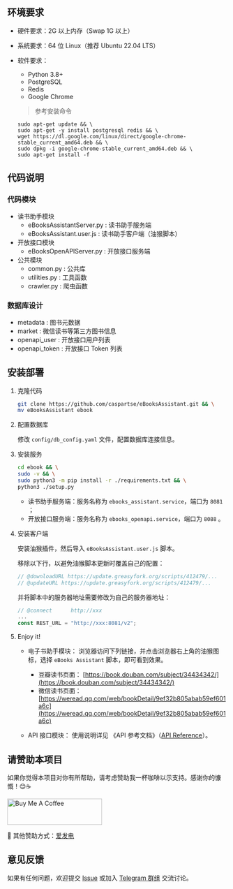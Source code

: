 ## 环境要求

- 硬件要求：2G 以上内存（Swap 1G 以上）
- 系统要求：64 位 Linux（推荐 Ubuntu 22.04 LTS）
- 软件要求：
  - Python 3.8+
  - PostgreSQL
  - Redis
  - Google Chrome

  > 参考安装命令
  ```shell
  sudo apt-get update && \
  sudo apt-get -y install postgresql redis && \
  wget https://dl.google.com/linux/direct/google-chrome-stable_current_amd64.deb && \
  sudo dpkg -i google-chrome-stable_current_amd64.deb && \
  sudo apt-get install -f
  ```



## 代码说明

### 代码模块

- 读书助手模块
  - eBooksAssistantServer.py : 读书助手服务端
  - eBooksAssistant.user.js : 读书助手客户端（油猴脚本）
- 开放接口模块
  - eBooksOpenAPIServer.py : 开放接口服务端
- 公共模块
  - common.py : 公共库
  - utilities.py : 工具函数
  - crawler.py : 爬虫函数

### 数据库设计

- metadata : 图书元数据
- market : 微信读书等第三方图书信息
- openapi_user : 开放接口用户列表
- openapi_token : 开放接口 Token 列表



## 安装部署

1. 克隆代码

   ```bash
   git clone https://github.com/caspartse/eBooksAssistant.git && \
   mv eBooksAssistant ebook
   ```

2. 配置数据库

   修改 `config/db_config.yaml` 文件，配置数据库连接信息。

3. 安装服务

   ```bash
   cd ebook && \
   sudo -v && \
   sudo python3 -m pip install -r ./requirements.txt && \
   python3 ./setup.py
   ```

   - 读书助手服务端：服务名称为 `ebooks_assistant.service`，端口为 `8081` ；
   - 开放接口服务端：服务名称为 `ebooks_openapi.service`，端口为 `8088` 。

4. 安装客户端

   安装油猴插件，然后导入 `eBooksAssistant.user.js` 脚本。


   移除以下行，以避免油猴脚本更新时覆盖自己的配置：

   ```javascript
   // @downloadURL https://update.greasyfork.org/scripts/412479/...
   // @updateURL https://update.greasyfork.org/scripts/412479/...
   ```

   并将脚本中的服务器地址需要修改为自己的服务器地址：

   ```javascript
   // @connect      http://xxx
   ...
   const REST_URL = "http://xxx:8081/v2";
   ```

5. Enjoy it!

   - 电子书助手模块： 浏览器访问下列链接，并点击浏览器右上角的油猴图标，选择 `eBooks Assistant` 脚本，即可看到效果。
     - 豆瓣读书页面： [https://book.douban.com/subject/34434342/](https://book.douban.com/subject/34434342/)
     - 微信读书页面： [https://weread.qq.com/web/bookDetail/9ef32b805abab59ef601a6c](https://weread.qq.com/web/bookDetail/9ef32b805abab59ef601a6c)

   - API 接口模块： 使用说明详见 《API 参考文档》（[API Reference](API_Reference.md)）。



## 请赞助本项目

如果你觉得本项目对你有所帮助，请考虑赞助我一杯咖啡以示支持。感谢你的慷慨！😊☕️

<a href="https://www.buymeacoffee.com/caspartse?utm_source=github" target="_blank"><img src="https://cdn.buymeacoffee.com/buttons/v2/default-yellow.png" alt="Buy Me A Coffee" style="height: 60px !important;width: 217px !important;" ></a>

🥰 其他赞助方式：[爱发电](https://afdian.net/a/caspartse)



## 意见反馈

如果有任何问题，欢迎提交 [Issue](https://weread.qq.com/web/bookDetail/8e0321c0718a6c928e0ab0e) 或加入 [Telegram 群组](https://t.me/+zeNNYQKkp71jNjc1) 交流讨论。